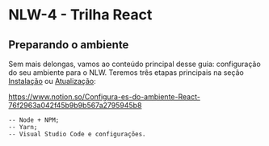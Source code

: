 # NLW-4 - Trilha React

## Preparando o ambiente

Sem mais delongas, vamos ao conteúdo principal desse guia: configuração do seu ambiente para o NLW. 
Teremos três etapas principais na seção <a href="README/README-NEW-INSTALL.md">Instalação</a> ou <a href="README/README-UPD-INSTALL.md">Atualização</a>:

https://www.notion.so/Configura-es-do-ambiente-React-76f2963a042f45b9b9b567a2795945b8

    -- Node + NPM;
    -- Yarn;
    -- Visual Studio Code e configurações.





